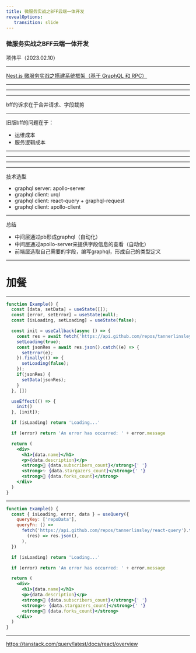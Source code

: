 ```yaml
---
title: 微服务实战之BFF云端一体开发
revealOptions: 
   transition: slide
---
```


### 微服务实战之BFF云端一体开发

项伟平（2023.02.10）

---

[Nest.js 微服务实战之搭建系统框架（基于 GraphQL 和 RPC）](https://mp.weixin.qq.com/s/UfaED72Dg-xCwhKsRyNX7Q)

---

<!-- .slide: data-background="white" data-background-image="https://keynote.brandonxiang.top/public/img/origin-architecture.png" data-background-size="contain" -->


---

<!-- .slide: data-background="white" data-background-image="https://keynote.brandonxiang.top/public/img/origin-architecture2.png" data-background-size="contain" -->

---

bff的诉求在于合并请求、字段裁剪

---

旧版bff的问题在于：

- 运维成本
- 服务逻辑成本

---

<!-- .slide: data-background="white" data-background-image="https://keynote.brandonxiang.top/public/img/BFF-architecture.png" data-background-size="contain" -->

---

<!-- .slide: data-background="white" data-background-image="https://keynote.brandonxiang.top/public/img/origin-throught.png" data-background-size="contain" -->

---

<!-- .slide: data-background="white" data-background-image="https://keynote.brandonxiang.top/public/img/BFF-throught.png" data-background-size="contain" -->

---

技术选型

- graphql server: apollo-server
- graphql client: urql
- graphql client: react-query + graphql-request 
- graphql client: apollo-client

---

总结

- 中间层通过pb形成graphql（自动化）
- 中间层通过apollo-server来提供字段信息的查看（自动化）
- 前端层选取自己需要的字段，编写graphql，形成自己的类型定义

---

# 加餐

---
```jsx
function Example() {
  const [data, setData] = useState([]);
  const [error, setError] = useState(null);
  const [isLoading, setLoading] = useState(false);

  const init = useCallback(async () => {
    const res = await fetch('https://api.github.com/repos/tannerlinsley/react-query');
    setLoading(true);
    const jsonRes = await res.json().catch((e) => {
      setError(e);
    }).finally(() => {
      setLoading(false);
    });
    if(jsonRes) {
      setData(jsonRes);
    }
  }, [])

  useEffect(() => {
    init()
  }, [init]);

  if (isLoading) return 'Loading...'

  if (error) return 'An error has occurred: ' + error.message

  return (
    <div>
      <h1>{data.name}</h1>
      <p>{data.description}</p>
      <strong>👀 {data.subscribers_count}</strong>{' '}
      <strong>✨ {data.stargazers_count}</strong>{' '}
      <strong>🍴 {data.forks_count}</strong>
    </div>
  )
}

```


---

```jsx
function Example() {
  const { isLoading, error, data } = useQuery({
    queryKey: ['repoData'],
    queryFn: () =>
      fetch('https://api.github.com/repos/tannerlinsley/react-query').then(
        (res) => res.json(),
      ),
  })

  if (isLoading) return 'Loading...'

  if (error) return 'An error has occurred: ' + error.message

  return (
    <div>
      <h1>{data.name}</h1>
      <p>{data.description}</p>
      <strong>👀 {data.subscribers_count}</strong>{' '}
      <strong>✨ {data.stargazers_count}</strong>{' '}
      <strong>🍴 {data.forks_count}</strong>
    </div>
  )
}
```

---

https://tanstack.com/query/latest/docs/react/overview
